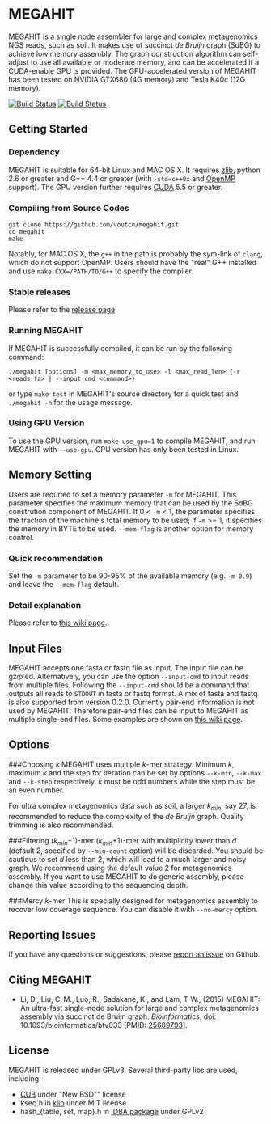 MEGAHIT
=========

MEGAHIT is a single node assembler for large and complex metagenomics NGS reads, such as soil. It makes use of succinct *de Bruijn* graph (SdBG) to achieve low memory assembly. The graph construction algorithm can self-adjust to use all available or moderate memory, and can be accelerated if a CUDA-enable GPU is provided. The GPU-accelerated version of MEGAHIT has been tested on NVIDIA GTX680 (4G memory) and Tesla K40c (12G memory).

[![Build Status](https://travis-ci.org/voutcn/megahit.svg)](https://travis-ci.org/voutcn/megahit)
[![Build Status](https://drone.io/github.com/voutcn/megahit/status.png)](https://drone.io/github.com/voutcn/megahit/latest)

Getting Started
----------------

### Dependency
MEGAHIT is suitable for 64-bit Linux and MAC OS X. It requires [zlib](http://www.zlib.net/), python 2.6 or greater and G++ 4.4 or greater (with `-std=c++0x` and [OpenMP](http://openmp.org) support). The GPU version further requires [CUDA](https://developer.nvidia.com/cuda-toolkit) 5.5 or greater.

### Compiling from Source Codes
```
git clone https://github.com/voutcn/megahit.git
cd megahit
make
```

Notably, for MAC OS X, the `g++` in the path is probably the sym-link of `clang`, which do not support OpenMP. Users should have the "real" G++ installed and use `make CXX=/PATH/TO/G++` to specify the compiler.

### Stable releases
Please refer to the [release page](https://github.com/voutcn/megahit/releases).

### Running MEGAHIT
If MEGAHIT is successfully compiled, it can be run by the following command:

```
./megahit [options] -m <max_memory_to_use> -l <max_read_len> {-r <reads.fa> | --input_cmd <command>}
```

or type `make test` in MEGAHIT's source directory for a quick test and `./megahit -h` for the usage message.

### Using GPU Version
To use the GPU version, run `make use_gpu=1` to compile MEGAHIT, and run MEGAHIT with `--use-gpu`. GPU version has only been tested in Linux.


Memory Setting
----------------
Users are requried to set a memory parameter `-m` for MEGAHIT. This parameter specifies the maximum memory that can be used by the SdBG constrution component of MEGAHIT. If 0 < `-m` < 1, the parameter specifies the fraction of the machine's total memory to be used; if `-m` >= 1, it specifies the memory in BYTE to be used. `--mem-flag` is another option for memory control. 

### Quick recommendation
Set the `-m` parameter to be 90-95% of the available memory (e.g. `-m 0.9`) and leave the `--mem-flag` default.

### Detail explanation 
Please refer to [this wiki page](https://github.com/voutcn/megahit/wiki/MEGAHIT-Memory-setting).


Input Files
--------------

MEGAHIT accepts one fasta or fastq file as input. The input file can be gzip'ed. Alternatively, you can use the option `--input-cmd` to input reads from multiple files. Following the `--input-cmd` should be a command that outputs all reads to `STDOUT` in fasta or fastq format. A mix of fasta and fastq is also supported from version 0.2.0. Currently pair-end information is not used by MEGAHIT. Therefore pair-end files can be input to MEGAHIT as multiple single-end files. Some examples are shown on [this wiki page](https://github.com/voutcn/megahit/wiki/Input-examples).

Options
------------------------
###Choosing *k*
MEGAHIT uses multiple *k*-mer strategy. Minimum *k*, maximum *k* and the step for iteration can be set by options `--k-min`, `--k-max` and `--k-step` respectively. *k* must be odd numbers while the step must be an even number.

For ultra complex metagenomics data such as soil, a larger *k<sub>min</sub>*, say 27, is recommended to reduce the complexity of the *de Bruijn* graph. Quality trimming is also recommended.

###Filtering (*k<sub>min</sub>*+1)-mer
(*k<sub>min</sub>*+1)-mer with multiplicity lower than *d* (default 2, specified by `--min-count` option) will be discarded. You should be cautious to set *d* less than 2, which will lead to a much larger and noisy graph. We recommend using the default value 2 for metagenomics assembly. If you want to use MEGAHIT to do generic assembly, please change this value according to the sequencing depth.

###Mercy *k*-mer
This is specially designed for metagenomics assembly to recover low coverage sequence. You can disable it with `--no-mercy` option.

Reporting Issues
-----------------------
If you have any questions or suggestions, please [report an issue](https://github.com/voutcn/megahit/issues) on Github.

Citing MEGAHIT
-----------------------
* Li, D., Liu, C-M., Luo, R., Sadakane, K., and Lam, T-W., (2015) MEGAHIT: An ultra-fast single-node solution for large and complex metagenomics assembly via succinct de Bruijn graph. *Bioinformatics*, doi: 10.1093/bioinformatics/btv033 [PMID: [25609793](http://www.ncbi.nlm.nih.gov/pubmed/25609793)].

License
-----------------------
MEGAHIT is released under GPLv3. Several third-party libs are used, including:

* [CUB](https://github.com/NVlabs/cub) under "New BSD"" license
* kseq.h in [klib](https://github.com/attractivechaos/klib) under MIT license
* hash_{table, set, map}.h in [IDBA package](http://i.cs.hku.hk/~alse/hkubrg/projects/idba/) under GPLv2